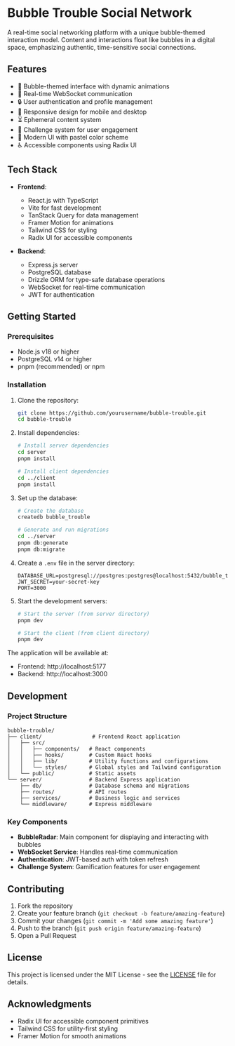 # Bubble Trouble Social Network

A real-time social networking platform with a unique bubble-themed interaction model. Content and interactions float like bubbles in a digital space, emphasizing authentic, time-sensitive social connections.

## Features

- 🫧 Bubble-themed interface with dynamic animations
- 🔄 Real-time WebSocket communication
- 🔒 User authentication and profile management
- 📱 Responsive design for mobile and desktop
- ⏳ Ephemeral content system
- 🎯 Challenge system for user engagement
- 🎨 Modern UI with pastel color scheme
- ♿ Accessible components using Radix UI

## Tech Stack

- **Frontend**:
  - React.js with TypeScript
  - Vite for fast development
  - TanStack Query for data management
  - Framer Motion for animations
  - Tailwind CSS for styling
  - Radix UI for accessible components

- **Backend**:
  - Express.js server
  - PostgreSQL database
  - Drizzle ORM for type-safe database operations
  - WebSocket for real-time communication
  - JWT for authentication

## Getting Started

### Prerequisites

- Node.js v18 or higher
- PostgreSQL v14 or higher
- pnpm (recommended) or npm

### Installation

1. Clone the repository:
   ```bash
   git clone https://github.com/yourusername/bubble-trouble.git
   cd bubble-trouble
   ```

2. Install dependencies:
   ```bash
   # Install server dependencies
   cd server
   pnpm install

   # Install client dependencies
   cd ../client
   pnpm install
   ```

3. Set up the database:
   ```bash
   # Create the database
   createdb bubble_trouble

   # Generate and run migrations
   cd ../server
   pnpm db:generate
   pnpm db:migrate
   ```

4. Create a `.env` file in the server directory:
   ```
   DATABASE_URL=postgresql://postgres:postgres@localhost:5432/bubble_trouble
   JWT_SECRET=your-secret-key
   PORT=3000
   ```

5. Start the development servers:
   ```bash
   # Start the server (from server directory)
   pnpm dev

   # Start the client (from client directory)
   pnpm dev
   ```

The application will be available at:
- Frontend: http://localhost:5177
- Backend: http://localhost:3000

## Development

### Project Structure

```
bubble-trouble/
├── client/                # Frontend React application
│   ├── src/
│   │   ├── components/   # React components
│   │   ├── hooks/        # Custom React hooks
│   │   ├── lib/          # Utility functions and configurations
│   │   └── styles/       # Global styles and Tailwind configuration
│   └── public/           # Static assets
└── server/               # Backend Express application
    ├── db/               # Database schema and migrations
    ├── routes/           # API routes
    ├── services/         # Business logic and services
    └── middleware/       # Express middleware
```

### Key Components

- **BubbleRadar**: Main component for displaying and interacting with bubbles
- **WebSocket Service**: Handles real-time communication
- **Authentication**: JWT-based auth with token refresh
- **Challenge System**: Gamification features for user engagement

## Contributing

1. Fork the repository
2. Create your feature branch (`git checkout -b feature/amazing-feature`)
3. Commit your changes (`git commit -m 'Add some amazing feature'`)
4. Push to the branch (`git push origin feature/amazing-feature`)
5. Open a Pull Request

## License

This project is licensed under the MIT License - see the [LICENSE](LICENSE) file for details.

## Acknowledgments

- Radix UI for accessible component primitives
- Tailwind CSS for utility-first styling
- Framer Motion for smooth animations
